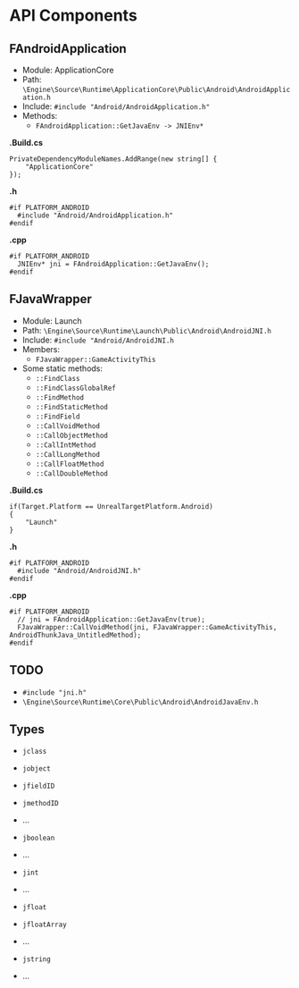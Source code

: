 # API Components

## FAndroidApplication
- Module:	ApplicationCore
- Path:		`\Engine\Source\Runtime\ApplicationCore\Public\Android\AndroidApplication.h`
- Include:	`#include "Android/AndroidApplication.h"`
- Methods:
  - `FAndroidApplication::GetJavaEnv -> JNIEnv*`


**.Build.cs**

    PrivateDependencyModuleNames.AddRange(new string[] {
        "ApplicationCore"
    });

**.h**

    #if PLATFORM_ANDROID
      #include "Android/AndroidApplication.h"
    #endif

**.cpp**

    #if PLATFORM_ANDROID
      JNIEnv* jni = FAndroidApplication::GetJavaEnv();
    #endif

## FJavaWrapper
- Module:	Launch
- Path:		`\Engine\Source\Runtime\Launch\Public\Android\AndroidJNI.h`
- Include:	`#include "Android/AndroidJNI.h`
- Members:
  - `FJavaWrapper::GameActivityThis`
- Some static methods:
  - `::FindClass`
  - `::FindClassGlobalRef`
  - `::FindMethod`
  - `::FindStaticMethod`
  - `::FindField`
  - `::CallVoidMethod`
  - `::CallObjectMethod`
  - `::CallIntMethod`
  - `::CallLongMethod`
  - `::CallFloatMethod`
  - `::CallDoubleMethod`

**.Build.cs**

    if(Target.Platform == UnrealTargetPlatform.Android)
    {
        "Launch"
    }

**.h**

    #if PLATFORM_ANDROID
      #include "Android/AndroidJNI.h"
    #endif

**.cpp**

    #if PLATFORM_ANDROID
      // jni = FAndroidApplication::GetJavaEnv(true);
      FJavaWrapper::CallVoidMethod(jni, FJavaWrapper::GameActivityThis, AndroidThunkJava_UntitledMethod);
    #endif

## TODO
- `#include "jni.h"`
- `\Engine\Source\Runtime\Core\Public\Android\AndroidJavaEnv.h`

## Types
- `jclass`
- `jobject`
- `jfieldID`
- `jmethodID`
- ...

- `jboolean`
- ...

- `jint`
- ...

- `jfloat`
- `jfloatArray`
- ...

- `jstring`
- ...


